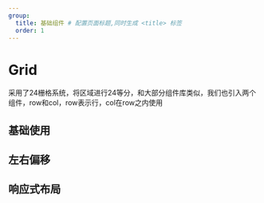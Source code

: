 ```yaml
---
group:
  title: 基础组件 # 配置页面标题,同时生成 <title> 标签
  order: 1
---
```

# Grid
采用了24栅格系统，将区域进行24等分，和大部分组件库类似，我们也引入两个组件，row和col，row表示行，col在row之内使用


## 基础使用
<code src='./demo/basic.tsx'></code>

## 左右偏移
<code src='./demo/skewing.tsx'></code>

## 响应式布局
<code src='./demo/pullAndPush.tsx'></code>


<API></API>